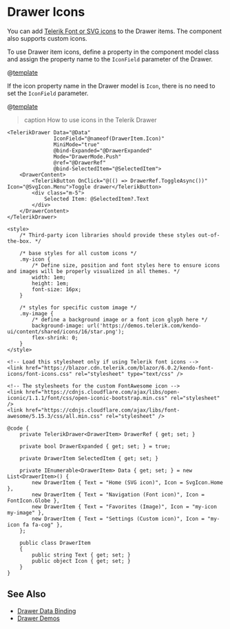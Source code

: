 
# Drawer Icons

You can add [Telerik Font or SVG icons](slug:common-features-icons) to the Drawer items. The component also supports custom icons.

To use Drawer item icons, define a property in the component model class and assign the property name to the `IconField` parameter of the Drawer.

@[template](/_contentTemplates/common/icons.md#icon-property-supported-types)

If the icon property name in the Drawer model is `Icon`, there is no need to set the `IconField` parameter.

@[template](/_contentTemplates/common/icons.md#font-icons-css-note)

>caption How to use icons in the Telerik Drawer

````RAZOR
<TelerikDrawer Data="@Data"
               IconField="@nameof(DrawerItem.Icon)"
               MiniMode="true"
               @bind-Expanded="@DrawerExpanded"
               Mode="DrawerMode.Push"
               @ref="@DrawerRef"
               @bind-SelectedItem="@SelectedItem">
    <DrawerContent>
        <TelerikButton OnClick="@(() => DrawerRef.ToggleAsync())" Icon="@SvgIcon.Menu">Toggle drawer</TelerikButton>
        <div class="m-5">
            Selected Item: @SelectedItem?.Text
        </div>
    </DrawerContent>
</TelerikDrawer>

<style>
    /* Third-party icon libraries should provide these styles out-of-the-box. */

    /* base styles for all custom icons */
    .my-icon {
        /* Define size, position and font styles here to ensure icons and images will be properly visualized in all themes. */
        width: 1em;
        height: 1em;
        font-size: 16px;
    }

    /* styles for specific custom image */
    .my-image {
        /* define a background image or a font icon glyph here */
        background-image: url('https://demos.telerik.com/kendo-ui/content/shared/icons/16/star.png'); 
        flex-shrink: 0;
    }
</style>

<!-- Load this stylesheet only if using Telerik font icons -->
<link href="https://blazor.cdn.telerik.com/blazor/6.0.2/kendo-font-icons/font-icons.css" rel="stylesheet" type="text/css" />

<!-- The stylesheets for the custom FontAwesome icon -->
<link href="https://cdnjs.cloudflare.com/ajax/libs/open-iconic/1.1.1/font/css/open-iconic-bootstrap.min.css" rel="stylesheet" />
<link href="https://cdnjs.cloudflare.com/ajax/libs/font-awesome/5.15.3/css/all.min.css" rel="stylesheet" />

@code {
    private TelerikDrawer<DrawerItem> DrawerRef { get; set; }

    private bool DrawerExpanded { get; set; } = true;

    private DrawerItem SelectedItem { get; set; }

    private IEnumerable<DrawerItem> Data { get; set; } = new List<DrawerItem>() {
        new DrawerItem { Text = "Home (SVG icon)", Icon = SvgIcon.Home },
        new DrawerItem { Text = "Navigation (Font icon)", Icon = FontIcon.Globe },
        new DrawerItem { Text = "Favorites (Image)", Icon = "my-icon my-image" },
        new DrawerItem { Text = "Settings (Custom icon)", Icon = "my-icon fa fa-cog" },
    };

    public class DrawerItem
    {
        public string Text { get; set; }
        public object Icon { get; set; }
    }
}
````

## See Also

* [Drawer Data Binding](slug:drawer-data-binding)
* [Drawer Demos](https://demos.telerik.com/blazor-ui/drawer/overview)
